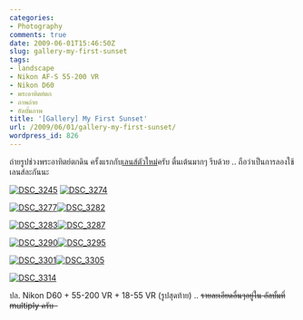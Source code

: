 ```yaml
---
categories:
- Photography
comments: true
date: 2009-06-01T15:46:50Z
slug: gallery-my-first-sunset
tags:
- landscape
- Nikon AF-S 55-200 VR
- Nikon D60
- พระอาทิตย์ตก
- ภาพถ่าย
- อัลบั้มภาพ
title: '[Gallery] My First Sunset'
url: /2009/06/01/gallery-my-first-sunset/
wordpress_id: 826
---
```


ถ่ายรูปช่วงพระอาทิตย์ตกดิน ครั้งแรกกับ[เลนส์ตัวใหม่](https://armno.in.th/content/nikon-af-s-55-200-vr)ครับ ตื่นเต้นมากๆ รีบด้วย .. ถือว่าเป็นการลองใช้เลนส์ละกันนะ

[![DSC_3245](https://armno.in.th/wp-content/uploads/2009/06/dsc-3245-thumb.jpg)](https://armno.in.th/wp-content/uploads/2009/06/dsc-3245.jpg) [![DSC_3274](https://armno.in.th/wp-content/uploads/2009/06/dsc-3274-thumb.jpg)](https://armno.in.th/wp-content/uploads/2009/06/dsc-3274.jpg)

[![DSC_3277](https://armno.in.th/wp-content/uploads/2009/06/dsc-3277-thumb.jpg)](https://armno.in.th/wp-content/uploads/2009/06/dsc-3277.jpg)[![DSC_3282](https://armno.in.th/wp-content/uploads/2009/06/dsc-3282-thumb.jpg)](https://armno.in.th/wp-content/uploads/2009/06/dsc-3282.jpg)

[![DSC_3283](https://armno.in.th/wp-content/uploads/2009/06/dsc-3283-thumb.jpg)](https://armno.in.th/wp-content/uploads/2009/06/dsc-3283.jpg)[![DSC_3287](https://armno.in.th/wp-content/uploads/2009/06/dsc-3287-thumb.jpg)](https://armno.in.th/wp-content/uploads/2009/06/dsc-3287.jpg)

[![DSC_3290](https://armno.in.th/wp-content/uploads/2009/06/dsc-3290-thumb.jpg)](https://armno.in.th/wp-content/uploads/2009/06/dsc-3290.jpg)[![DSC_3295](https://armno.in.th/wp-content/uploads/2009/06/dsc-3295-thumb.jpg)](https://armno.in.th/wp-content/uploads/2009/06/dsc-3295.jpg)

[![DSC_3301](https://armno.in.th/wp-content/uploads/2009/06/dsc-3301-thumb.jpg)](https://armno.in.th/wp-content/uploads/2009/06/dsc-3301.jpg)[![DSC_3305](https://armno.in.th/wp-content/uploads/2009/06/dsc-3305-thumb.jpg)](https://armno.in.th/wp-content/uploads/2009/06/dsc-3305.jpg)

[![DSC_3314](https://armno.in.th/wp-content/uploads/2009/06/dsc-3314-thumb.jpg)](https://armno.in.th/wp-content/uploads/2009/06/dsc-3314.jpg)

ปล. Nikon D60 + 55-200 VR + 18-55 VR (รูปสุดท้าย) .. <del>รายละเอียดอื่นๆอยู่ใน อัลบั้มที่ multiply ครับ  </del>
